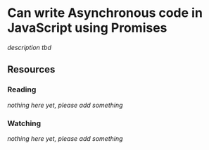 # Can write Asynchronous code in JavaScript using Promises
_description tbd_
## Resources
### Reading
_nothing here yet, please add something_
### Watching
_nothing here yet, please add something_
